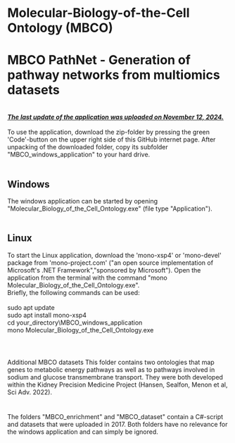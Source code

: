 <h1>Molecular-Biology-of-the-Cell Ontology (MBCO)</h1>
<h1>MBCO PathNet - Generation of pathway networks from multiomics datasets</h1>
<br>
<b><i><u>The last update of the application was uploaded on November 12, 2024.</u></i></b><br>
<br>
To use the application, download the zip-folder by pressing the green 'Code'-button on the upper right side of this GitHub internet page. After unpacking of the downloaded folder, copy its subfolder "MBCO_windows_application" to your hard drive.<br>
<br>
<h2>Windows</h2>
The windows application can be started by opening "Molecular_Biology_of_the_Cell_Ontology.exe" (file type "Application").<br>
<br>
<h2>Linux</h2>
To start the Linux application, download the 'mono-xsp4' or 'mono-devel' package from 'mono-project.com' ("an open source implementation of Microsoft's .NET Framework","sponsored by Microsoft"). Open the application from the terminal with the command "mono Molecular_Biology_of_the_Cell_Ontology.exe".<br>
Briefly, the following commands can be used:<br>
<br>
sudo apt update<br>
sudo apt install mono-xsp4<br>
cd your_directory\MBCO_windows_application<br>
mono Molecular_Biology_of_the_Cell_Ontology.exe<br>
<br>

#
Additional MBCO datasets
This folder contains two ontologies that map genes to metabolic energy pathways as well as to pathways involved in sodium and glucose transmembrane transport. They were both developed within the Kidney Precision Medicine Project (Hansen, Sealfon, Menon et al, Sci Adv. 2022).
#
The folders "MBCO_enrichment" and "MBCO_dataset" contain a C#-script and datasets that were uploaded in 2017. Both folders have no relevance for the windows application and can simply be ignored.
